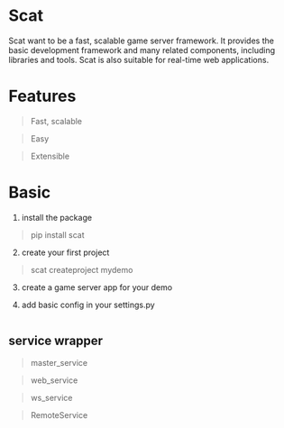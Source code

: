 # Scat

Scat want to be a fast, scalable game server framework.
It provides the basic development framework and many related components, including libraries and tools. 
Scat is also suitable for real-time web applications.

# Features
> Fast, scalable

> Easy

> Extensible

# Basic

1. install the package
> pip install scat


2. create your first project
> scat createproject mydemo

3. create a game server app for your demo

4. add basic config in your settings.py
~~~

~~~
## service wrapper 
> master_service

> web_service

> ws_service

> RemoteService